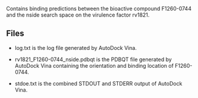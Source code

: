 Contains binding predictions between the bioactive compound F1260-0744 and the nside search space on the virulence factor rv1821.

## Files

- log.txt is the log file generated by AutoDock Vina.

- rv1821_F1260-0744_nside.pdbqt is the PDBQT file generated by AutoDock Vina containing the orientation and binding location of F1260-0744.

- stdoe.txt is the combined STDOUT and STDERR output of AutoDock Vina.


